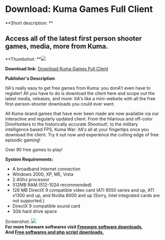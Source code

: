 # Download: Kuma Games Full Client

**Short description: **

## Access all of the latest first person shooter games, media, more from Kuma.

  
**Thumbshot: **![](http://www.freewarefiles.com/screenshot/kumawar_md.jpg)   
  
**Download link:** [Download Kuma Games Full Client](http://freesoftwares.boysofts.com/Kuma-Games-Full-Client_program_26680.html)  
  

**Publisher's Description**  
  

ItA's really easy to get free games from Kuma: you donA't even have to
register! All you have to do is download the client here and scope out the
latest media, releases, and more. ItA's like a mini-website with all the free
first-person-shooter downloads you could ever want.

All Kuma-brand games that have ever been made are now available via our
interactive and regularly updated client. From the hilarious and off-color
DinoHunters to the historically accurate Shootout!, to the military
intelligence based FPS, Kuma War: itA's all at your fingertips once you
download the client. Try it out now and experience the cutting edge of free
episodic gaming!

Over 90 free games to play!

**System Requirements:**

  * A broadband Internet connection 
  * Windows 2000, XP, ME, Vista 
  * 2.4Ghz processor 
  * 512MB RAM (512-1024 recommended) 
  * 128 MB DirectX 9 compatible video card (ATI 9550 series and up, ATI x1300 and up, and Nvidia 6000 and up (Sorry, Intel integrated cards are not supported.) 
  * DirectX 9 compatible sound card 
  * 3Gb hard drive space 

  
  
Screenshot: ![](http://www.freewarefiles.com/screenshot/kumawar.jpg)  
**For more freeware softwares visit [Freeware software downloads.](http://freesoftwares.boysofts.com/)**   
**And [Free softwares and php script downloads.](http://www.boysofts.com/)**

